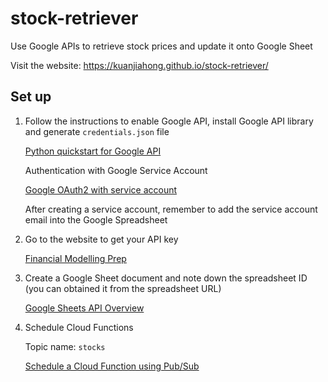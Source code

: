 # stock-retriever
Use Google APIs to retrieve stock prices and update it onto Google Sheet

Visit the website: https://kuanjiahong.github.io/stock-retriever/

## Set up
1. Follow the instructions to enable Google API, install Google API library and generate `credentials.json` file

   [Python quickstart for Google API](https://developers.google.com/docs/api/quickstart/python)

   Authentication with Google Service Account

   [Google OAuth2 with service account](https://developers.google.com/identity/protocols/oauth2/service-account#python)

   After creating a service account, remember to add the service account email into the Google Spreadsheet

3. Go to the website to get your API key

   [Financial Modelling Prep](https://site.financialmodelingprep.com/)

4. Create a Google Sheet document and note down the spreadsheet ID (you can obtained it from the spreadsheet URL)

   [Google Sheets API Overview](https://developers.google.com/sheets/api/guides/concepts)


5. Schedule Cloud Functions

   Topic name: `stocks`
   
   [Schedule a Cloud Function using Pub/Sub](https://cloud.google.com/scheduler/docs/tut-pub-sub)

